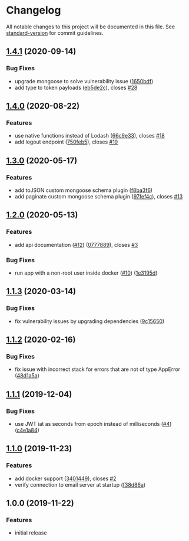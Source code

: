 # Changelog

All notable changes to this project will be documented in this file. See [standard-version](https://github.com/conventional-changelog/standard-version) for commit guidelines.

## [1.4.1](https://github.com/hagopj13/node-express-mongoose-boilerplate/compare/v1.4.0...v1.4.1) (2020-09-14)

### Bug Fixes

- upgrade mongoose to solve vulnerability issue ([1650bdf](https://github.com/hagopj13/node-express-mongoose-boilerplate/commit/1650bdf1bf36ce13597c0ed3503c7b4abef01ee5))
- add type to token payloads ([eb5de2c](https://github.com/hagopj13/node-express-mongoose-boilerplate/commit/eb5de2c7523ac166ca933bff83ef1e87274f3478)), closes [#28](https://github.com/hagopj13/node-express-mongoose-boilerplate/issues/28)

## [1.4.0](https://github.com/hagopj13/node-express-mongoose-boilerplate/compare/v1.3.0...v1.4.0) (2020-08-22)

### Features

- use native functions instead of Lodash ([66c9e33](https://github.com/hagopj13/node-express-mongoose-boilerplate/commit/66c9e33d65c88989634fc485e89b396645670730)), closes [#18](https://github.com/hagopj13/node-express-mongoose-boilerplate/issues/18)
- add logout endpoint ([750feb5](https://github.com/hagopj13/node-express-mongoose-boilerplate/commit/750feb5b1ddadb4da6742b445cdb1112a615ace4)), closes [#19](https://github.com/hagopj13/node-express-mongoose-boilerplate/issues/19)

## [1.3.0](https://github.com/hagopj13/node-express-mongoose-boilerplate/compare/v1.2.0...v1.3.0) (2020-05-17)

### Features

- add toJSON custom mongoose schema plugin ([f8ba3f6](https://github.com/hagopj13/node-express-mongoose-boilerplate/commit/f8ba3f619ac42f2030c358fb44095b72fb37013b))
- add paginate custom mongoose schema plugin ([97fef4c](https://github.com/hagopj13/node-express-mongoose-boilerplate/commit/97fef4cac91c86e4d33e9010705775fa9f160e96)), closes [#13](https://github.com/hagopj13/node-express-mongoose-boilerplate/issues/13)

## [1.2.0](https://github.com/hagopj13/node-express-mongoose-boilerplate/compare/v1.1.3...v1.2.0) (2020-05-13)

### Features

- add api documentation ([#12](https://github.com/hagopj13/node-express-mongoose-boilerplate/pull/12)) ([0777889](https://github.com/hagopj13/node-express-mongoose-boilerplate/commit/07778894b706ef94e35f87046db112b39b58316c)), closes [#3](https://github.com/hagopj13/node-express-mongoose-boilerplate/issues/3)

### Bug Fixes

- run app with a non-root user inside docker ([#10](https://github.com/hagopj13/node-express-mongoose-boilerplate/pull/10)) ([1e3195d](https://github.com/hagopj13/node-express-mongoose-boilerplate/commit/1e3195d547510d51804028d4ab447cbc53372e48))

## [1.1.3](https://github.com/hagopj13/node-express-mongoose-boilerplate/compare/v1.1.2...v1.1.3) (2020-03-14)

### Bug Fixes

- fix vulnerability issues by upgrading dependencies ([9c15650](https://github.com/hagopj13/node-express-mongoose-boilerplate/commit/9c15650acfb0d991b621abc60ba534c904fd3fd1))

## [1.1.2](https://github.com/hagopj13/node-express-mongoose-boilerplate/compare/v1.1.1...v1.1.2) (2020-02-16)

### Bug Fixes

- fix issue with incorrect stack for errors that are not of type AppError ([48d1a5a](https://github.com/hagopj13/node-express-mongoose-boilerplate/commit/48d1a5ada5e5fe0975a17b521d3d7a6e1f4cab3b))

## [1.1.1](https://github.com/hagopj13/node-express-mongoose-boilerplate/compare/v1.1.0...v1.1.1) (2019-12-04)

### Bug Fixes

- use JWT iat as seconds from epoch instead of milliseconds ([#4](https://github.com/hagopj13/node-express-mongoose-boilerplate/pull/4)) ([c4e1a84](https://github.com/hagopj13/node-express-mongoose-boilerplate/commit/c4e1a8487c6d41cc20944a081a13a2a1990de0cd))

## [1.1.0](https://github.com/hagopj13/node-express-mongoose-boilerplate/compare/v1.0.0...v1.1.0) (2019-11-23)

### Features

- add docker support ([3401449](https://github.com/hagopj13/node-express-mongoose-boilerplate/commit/340144979cf5e84abb047a891a0b908b01af3645)), closes [#2](https://github.com/hagopj13/node-express-mongoose-boilerplate/issues/2)
- verify connection to email server at startup ([f38d86a](https://github.com/hagopj13/node-express-mongoose-boilerplate/commit/f38d86a181f1816d720e009aa94619e25ef4bf93))

## 1.0.0 (2019-11-22)

### Features

- initial release
